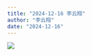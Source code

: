```yaml
---
title: "2024-12-16 李云翔"
author: "李云翔"
date: "2024-12-16"
---
```



![](https://box.zh.yuazhi.cn/410/note/11.jpg)
